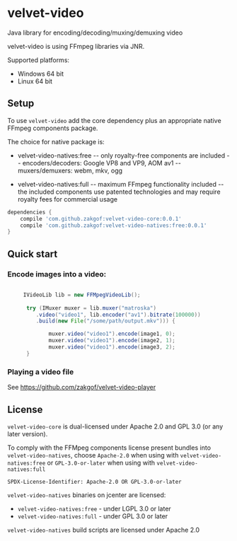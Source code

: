 # velvet-video
Java library for encoding/decoding/muxing/demuxing video

velvet-video is using FFmpeg libraries via JNR.

Supported platforms:    
 - Windows 64 bit
 - Linux 64 bit

## Setup

To use `velvet-video` add the core dependency plus an appropriate native FFmpeg components package.

The choice for native package is:

- velvet-video-natives:free
-- only royalty-free components are included
-- encoders/decoders: Google VP8 and VP9, AOM av1
-- muxers/demuxers: webm, mkv, ogg

- velvet-video-natives:full
-- maximum FFmpeg functionality included
-- the included components use patented technologies and may require royalty fees for commercial usage

````groovy
dependencies {
    compile 'com.github.zakgof:velvet-video-core:0.0.1'
    compile 'com.github.zakgof:velvet-video-natives:free:0.0.1'
}
````

## Quick start

### Encode images into a video:

````java

     IVideoLib lib = new FFMpegVideoLib();
        
      try (IMuxer muxer = lib.muxer("matroska")
         .video("video1", lib.encoder("av1").bitrate(100000))
         .build(new File("/some/path/output.mkv"))) {            

             muxer.video("video1").encode(image1, 0);
             muxer.video("video1").encode(image2, 1);
             muxer.video("video1").encode(image3, 2);
      }      
````

### Playing a video file

See https://github.com/zakgof/velvet-video-player

## License

`velvet-video-core` is dual-licensed under Apache 2.0 and GPL 3.0 (or any later version).

To comply with the FFMpeg components license present bundles into `velvet-video-natives`, choose `Apache-2.0` when using with `velvet-video-natives:free` or `GPL-3.0-or-later` when using with `velvet-video-natives:full`

`SPDX-License-Identifier: Apache-2.0 OR GPL-3.0-or-later`

`velvet-video-natives` binaries on jcenter are licensed:

- `velvet-video-natives:free` - under LGPL 3.0 or later
- `velvet-video-natives:full` - under GPL 3.0 or later

`velvet-video-natives` build scripts are licensed under Apache 2.0

